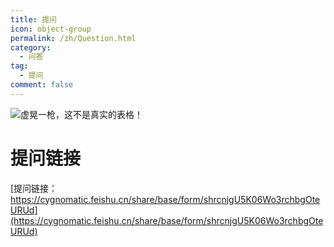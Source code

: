 ```yaml
---
title: 提问
icon: object-group
permalink: /zh/Question.html
category:
  - 问答
tag:
  - 提问
comment: false
---
```

![虚晃一枪，这不是真实的表格！](https://s2.loli.net/2024/09/23/bBc7uNCSrYa5jGK.png)

<!-- 
<style scoped>
  /* 调整表单容器的布局 */
  form {
    display: flex;
    flex-direction: column;
    gap: 1.5rem; /* 增加间距 */
    max-width: 600px;
    margin: 0 auto;
    padding: 20px;
    background-color: #2c2c2c;
    border-radius: 8px;
    box-shadow: 0 4px 12px rgba(0, 0, 0, 0.1);
  }

  /* 设置表单标签的样式 */
  label {
    font-size: 1.1rem;
    color: #fff;
    margin-left: 5%; /* 对齐标签 */
  }

  /* 优化输入框的样式，调整为一致宽度，且居中 */
  input[type="text"]{
    width: 90%; /* 保证输入框和文本框的宽度一致 */
    padding: 12px;
    border-radius: 6px;
    border: 1px solid #ccc;
    background-color: #3c3c3c;
    color: #fff;
    font-size: 1rem;
    margin: 0 auto; /* 确保输入框居中 */
  }

textarea {
    width: 90%; /* 保证输入框和文本框的宽度一致 */
    padding: 12px;
    border-radius: 6px;
    border: 1px solid #ccc;
    background-color: #3c3c3c;
    color: #fff;
    font-size: 1rem;
    margin: 0 auto; /* 确保输入框居中 */
    resize:none;
    justify-self:center;
    margin-left:2.5%;
  }
  
  form p{
    margin:0;
  }

  /* 输入框聚焦时的样式 */
  input[type="text"]:focus,
  textarea:focus {
    outline: none;
    border-color: #42b983;
    box-shadow: 0 0 5px rgba(66, 185, 131, 0.5);
  }

  /* 提交按钮的样式 */
  button {
    width: 50%; /* 保持按钮宽度一致 */
    padding: 12px;
    border-radius: 6px;
    border: none;
    background-color: #42b983;
    color: #fff;
    font-size: 1.1rem;
    cursor: pointer;
    transition: background-color 0.3s;
    margin-left: 24.5%; /* 向右偏移 */

  }

  /* 提交按钮悬停时的效果 */
  button:hover {
    background-color: #359d6d;
  }

</style>

<form action="https://formspree.io/f/xblrvydz" method="POST">
  <label for="title">问题标题:</label>
  <input type="text" name="title" id="title" placeholder="请输入问题标题" required>
  
  <div>
    <label for="description">问题描述:</label>
  </div>
  
  <textarea  name="description" id="description" rows="4" placeholder="请输入问题详细描述" required></textarea>
  
  <button type="submit">提交问题</button>
</form>
 -->

# 提问链接

[提问链接：https://cygnomatic.feishu.cn/share/base/form/shrcnjgU5K06Wo3rchbgOteURUd](https://cygnomatic.feishu.cn/share/base/form/shrcnjgU5K06Wo3rchbgOteURUd)